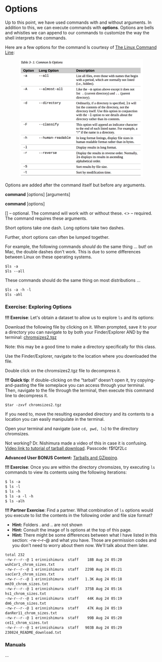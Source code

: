 # Options

Up to this point, we have used commands with and without arguments. In addition to this, we can execute commands with **options**. Options are bells and whistles we can append to our commands to customize the way the shell interprets the commands.

Here are a few options for the command ls courtesy of [The Linux Command Line](https://linuxcommand.org/tlcl.php):

<p align="center">
<img width="410" alt="options" src="https://github.com/jesshill/CSU-2025FA-DSCI-510-001_LINUX_as_a_computational_platform/blob/main/Images/options.png">
</p>

Options are added after the command itself but before any arguments.

**command** [options] [arguments]

**command** [options] <arguments>

[] – optional. The command will work with or without these.
<> – required. The command requires these arguments.

Short options take one dash. Long options take two dashes.

Further, short options can often be lumped together.

For example, the following commands *should* do the same thing … but! on Mac, the double dashes don't work. This is due to some differences between Linux on these operating systems.

```
$ls -a
$ls --all
```

These commands should do the same thing on most distributions …

```
$ls -a -h -l
$ls -ahl
```

### Exercise: Exploring Options

**!!! Exercise**: Let's obtain a dataset to allow us to explore `ls` and its options:

Download the following file by clicking on it. When prompted, save it to your a directory you can navigate to by both your Finder/Explorer AND by the terminal: [chromsizes2.tgz](https://github.com/jesshill/CSU-2025FA-DSCI-510-001_LINUX_as_a_computational_platform/blob/main/Data/chromsizes2.tgz)

Note: this may be a good time to make a directory specifically for this class.

Use the Finder/Explorer, navigate to the location where you downloaded the file.

Double click on the chromsizes2.tgz file to decompress it.

**!!! Quick tip**: If double-clicking on the “tarball” doesn't open it, try copying-and-pasting the file someplace you can access through your terminal. Then, navigate to the file through the terminal, then execute this command line to decompress it.

```
$tar -zxvf chromsizes2.tgz
```

If you need to, move the resulting expanded directory and its contents to a location you can easily manipulate in the terminal.

Open your terminal and navigate (use `cd, pwd, ls`) to the directory chromsizes.

Not working? Dr. Nishimura made a video of this in case it is confusing. [Video link to tutorial of tarball download](https://zoom.us/rec/component-page?eagerLoadZvaPages=sidemenu.billing.plan_management&accessLevel=meeting&action=viewdetailpage&sharelevel=meeting&useWhichPasswd=meeting&requestFrom=pwdCheck&clusterId=aw1&componentName=need-password&meetingId=baghS9zqnq9wa-F1KmP-HQdRBUimkEIk8kUzxBj449faPZDHgFKF91eBQsvQgbyo.O63ixl1U5Lv2ax7D&originRequestUrl=https%3A%2F%2Fzoom.us%2Frec%2Fshare%2F9_N4ArPU2l9LYc_jsRrACo0eI6X8eaa80SQcqPtexEcWyMaB7TbVkWJ7gYbepY9I%3FstartTime%3D1598531909000). Passcode: f$fQf2Lc

**Advanced User BONUS Content:** [Tarballs and GZipping](Tarballs.md).

**!!! Exercise**: Once you are within the directory chromsizes, try executing `ls` commands to view its contents using the following iterations:

```
$ ls -a
$ ls -l
$ ls -h
$ ls -a -l -h
$ ls -alh
```

**!!! Partner Exercise**: Find a partner. What combination of `ls` options would you execute to list the contents in the following order and file size format?

- **Hint:** Folders . and .. are not shown
- **Hint:** Consult the image of ls options at the top of this page.
- **Hint:** There might be some differences between what I have listed in this section: -rw-r–r–@ and what you have. Those are permission codes and you don't need to worry about them now. We'll talk about them later.

```
total 232
-rw-r--r--@ 1 erinnishimura  staff    18B Aug 24 05:20 wuhCor1_chrom_sizes.txt
-rw-r--r--@ 1 erinnishimura  staff   229B Aug 24 05:21 sacCer3_chrom_sizes.txt
-rw-r--r--@ 1 erinnishimura  staff   1.3K Aug 24 05:18 mm39_chrom_sizes.txt
-rw-r--r--@ 1 erinnishimura  staff   375B Aug 24 05:16 hs1_chrom_sizes.txt
-rw-r--r--@ 1 erinnishimura  staff    44K Aug 24 05:19 dm6_chrom_sizes.txt
-rw-r--r--@ 1 erinnishimura  staff    47K Aug 24 05:19 danRer11_chrom_sizes.txt
-rw-r--r--@ 1 erinnishimura  staff    99B Aug 24 05:20 ce11_chrom_sizes.txt
-rw-r--r--@ 1 erinnishimura  staff   903B Aug 24 05:29 230824_README_download.txt
```

### Manuals

... 
